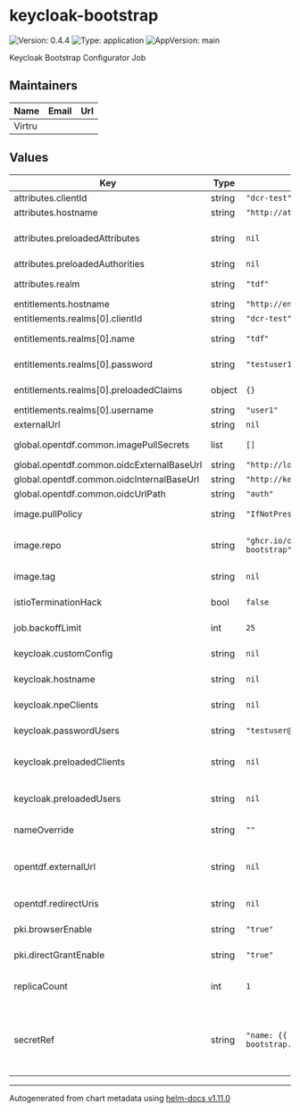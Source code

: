 # keycloak-bootstrap

![Version: 0.4.4](https://img.shields.io/badge/Version-0.4.4-informational?style=flat-square) ![Type: application](https://img.shields.io/badge/Type-application-informational?style=flat-square) ![AppVersion: main](https://img.shields.io/badge/AppVersion-main-informational?style=flat-square)

Keycloak Bootstrap Configurator Job

## Maintainers

| Name | Email | Url |
| ---- | ------ | --- |
| Virtru |  |  |

## Values

| Key | Type | Default | Description |
|-----|------|---------|-------------|
| attributes.clientId | string | `"dcr-test"` | Keycloak client id used to create attributes |
| attributes.hostname | string | `"http://attributes"` | Internal attributes service url |
| attributes.preloadedAttributes | string | `nil` | List of attributes to create in the form  [{authority:"", name:"", rule:"", state:"", order:[]}] |
| attributes.preloadedAuthorities | string | `nil` | List of authorities to create |
| attributes.realm | string | `"tdf"` | Realm of keycloak client used to create attributes |
| entitlements.hostname | string | `"http://entitlements"` | Internal entitlements service url |
| entitlements.realms[0].clientId | string | `"dcr-test"` | OIDC client ID used to create entitlements |
| entitlements.realms[0].name | string | `"tdf"` | Name of realm for which creating entitlements |
| entitlements.realms[0].password | string | `"testuser123"` | Password for given username used to create entitlements |
| entitlements.realms[0].preloadedClaims | object | `{}` | Entitlements to create, in the form {client: ["attribute"]} |
| entitlements.realms[0].username | string | `"user1"` | OIDC username used to create entitlements |
| externalUrl | string | `nil` | Deprecated. Use opentdf.externalUrl |
| global.opentdf.common.imagePullSecrets | list | `[]` | JSON passed to the deployment's template.spec.imagePullSecrets |
| global.opentdf.common.oidcExternalBaseUrl | string | `"http://localhost:65432"` | Base external url of OIDC provider |
| global.opentdf.common.oidcInternalBaseUrl | string | `"http://keycloak-http"` | Base internal k8s url of OIDC provider |
| global.opentdf.common.oidcUrlPath | string | `"auth"` | Optional path added to base OIDC url |
| image.pullPolicy | string | `"IfNotPresent"` | Defaults to IfNotPresent to skip lookup of newer versions. |
| image.repo | string | `"ghcr.io/opentdf/keycloak-bootstrap"` | The image selector, also called the 'image name' in k8s documentation and 'image repository' in docker's guides. |
| image.tag | string | `nil` | Chart.AppVersion will be used for image tag, override here if needed |
| istioTerminationHack | bool | `false` | Is istio in place and requires a wait on the sidecar. |
| job.backoffLimit | int | `25` | number of retries before considering a Job as failed |
| keycloak.customConfig | string | `nil` | if provided, will use custom configuration instead |
| keycloak.hostname | string | `nil` | override for global.opentdf.common.oidcExternalBaseUrl |
| keycloak.npeClients | string | `nil` | Create test clients configured for clientcreds auth flow (list) |
| keycloak.passwordUsers | string | `"testuser@virtru.com,user1,user2"` | Comma seperated list of users to be created with default password "testuser123" |
| keycloak.preloadedClients | string | `nil` | Create clients in list with given client id and secret. In the form [{clientId:"id", clientSecret:"secret"}] |
| keycloak.preloadedUsers | string | `nil` | Create user in list with given username and password. In the form [{username:"user", password:"pass"}] |
| nameOverride | string | `""` | Select a specific name for the resource, instead of the default, keycloak-bootstrap |
| opentdf.externalUrl | string | `nil` | Base URL for clients. Defaults to oidcExternalBaseUrl. A client app's homepage Defaults to OIDC url without path attached. |
| opentdf.redirectUris | string | `nil` | A list of valid redirect paths. Defaults to externalUrl |
| pki.browserEnable | string | `"true"` | # X.509 Client Certificate Authentication to a Browser Flow enabled |
| pki.directGrantEnable | string | `"true"` | X.509 Client Certificate Authentication to a Direct Grant Flow enabled |
| replicaCount | int | `1` | Sets the default number of pod replicas in the deployment. Ignored if autoscaling.enabled == true |
| secretRef | string | `"name: {{ template \"keycloak-bootstrap.fullname\" . }}-secret"` | Expect a secret with following keys: - keycloak_admin_username: - keycloak_admin_password: - CLIENT_SECRET: - ATTRIBUTES_USERNAME: - ATTRIBUTES_PASSWORD: |

----------------------------------------------
Autogenerated from chart metadata using [helm-docs v1.11.0](https://github.com/norwoodj/helm-docs/releases/v1.11.0)
